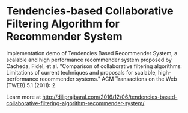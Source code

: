 # Tendencies-based Collaborative Filtering Algorithm for Recommender System
Implementation demo of Tendencies Based Recommender System, a scalable and high performance recommender system proposed by Cacheda, Fidel, et al. "Comparison of collaborative filtering algorithms: Limitations of current techniques and proposals for scalable, high-performance recommender systems." ACM Transactions on the Web (TWEB) 5.1 (2011): 2.

Learn more at http://diliprajbaral.com/2016/12/06/tendencies-based-collaborative-filtering-algorithm-recommender-system/